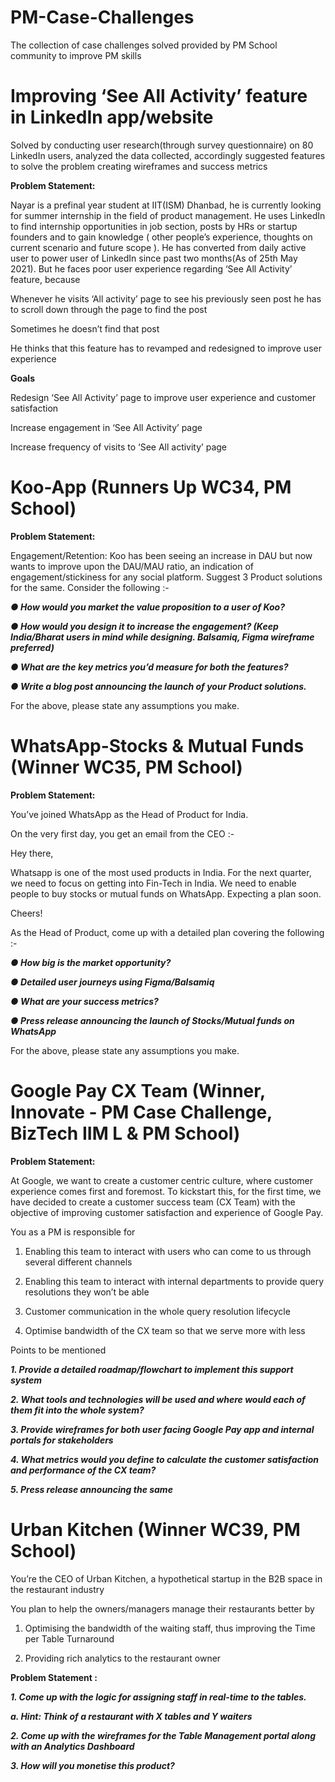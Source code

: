 # PM-Case-Challenges
The collection of case challenges solved provided by PM School community to improve PM skills

# Improving ‘See All Activity’ feature in LinkedIn app/website
Solved by conducting user research(through survey questionnaire) on 80 LinkedIn users, analyzed the data collected, accordingly suggested features to solve the problem creating wireframes and success metrics

**Problem Statement:**

Nayar is a prefinal year student at IIT(ISM) Dhanbad, he is currently looking for summer internship in the field of product management. He uses LinkedIn to find internship opportunities in job section, posts by HRs or startup founders and to gain knowledge ( other people’s experience, thoughts on current scenario and future scope ). He has converted from daily active user to power user of LinkedIn since past two months(As of 25th May 2021). But he faces poor user experience regarding ‘See All Activity’ feature, because

Whenever he visits ‘All activity’ page to see his previously seen post he has to scroll down through the page to find the post

Sometimes he doesn’t find that post

He thinks that this feature has to revamped and redesigned to improve user experience

**Goals**

Redesign ‘See All Activity’ page to improve user experience and customer satisfaction

Increase engagement in ‘See All Activity’ page

Increase frequency of visits to ‘See All activity’ page


# Koo-App (Runners Up WC34, PM School)

**Problem Statement:**

Engagement/Retention:
Koo has been seeing an increase in DAU but now wants to improve upon the DAU/MAU ratio,
an indication of engagement/stickiness for any social platform. Suggest 3 Product solutions for
the same. Consider the following :-

***● How would you market the value proposition to a user of Koo?***

***● How would you design it to increase the engagement? (Keep India/Bharat users in mind while designing. Balsamiq, Figma wireframe preferred)***

***● What are the key metrics you’d measure for both the features?***

***● Write a blog post announcing the launch of your Product solutions.***

For the above, please state any assumptions you make.


# WhatsApp-Stocks & Mutual Funds (Winner WC35, PM School)

**Problem Statement:**

You’ve joined WhatsApp as the Head of Product for India.

On the very first day, you get an email from the CEO :-

Hey there,

Whatsapp is one of the most used products in India. For the next quarter, we need to
focus on getting into Fin-Tech in India. We need to enable people to buy stocks or
mutual funds on WhatsApp. Expecting a plan soon.

Cheers!

As the Head of Product, come up with a detailed plan covering the following :-

***● How big is the market opportunity?***

***● Detailed user journeys using Figma/Balsamiq***

***● What are your success metrics?***

***● Press release announcing the launch of Stocks/Mutual funds on WhatsApp***

For the above, please state any assumptions you make.


# Google Pay CX Team (Winner, Innovate - PM Case Challenge, BizTech IIM L & PM School)

**Problem Statement:**

At Google, we want to create a customer centric culture, where customer experience comes first and foremost. To kickstart this, for the first time, we have decided to create a customer success team (CX Team) with the objective of improving customer satisfaction and experience of Google Pay.

You as a PM is responsible for

1. Enabling this team to interact with users who can come to us through several different channels

2. Enabling this team to interact with internal departments to provide query resolutions they won’t be able

3. Customer communication in the whole query resolution lifecycle

4. Optimise bandwidth of the CX team so that we serve more with less


Points to be mentioned 

***1. Provide a detailed roadmap/flowchart to implement this support system***

***2. What tools and technologies will be used and where would each of them fit into the whole system?***

***3. Provide wireframes for both user facing Google Pay app and internal portals for stakeholders***

***4. What metrics would you define to calculate the customer satisfaction and performance of the CX team?***

***5. Press release announcing the same***



# Urban Kitchen (Winner WC39, PM School)

You’re the CEO of Urban Kitchen, a hypothetical startup in the B2B space in the restaurant industry

You plan to help the owners/managers manage their restaurants better by

1. Optimising the bandwidth of the waiting staff, thus improving the Time per Table
Turnaround

2. Providing rich analytics to the restaurant owner


**Problem Statement :**

***1. Come up with the logic for assigning staff in real-time to the tables.***

***a. Hint: Think of a restaurant with X tables and Y waiters***

***2. Come up with the wireframes for the Table Management portal along with an Analytics Dashboard***

***3. How will you monetise this product?***
